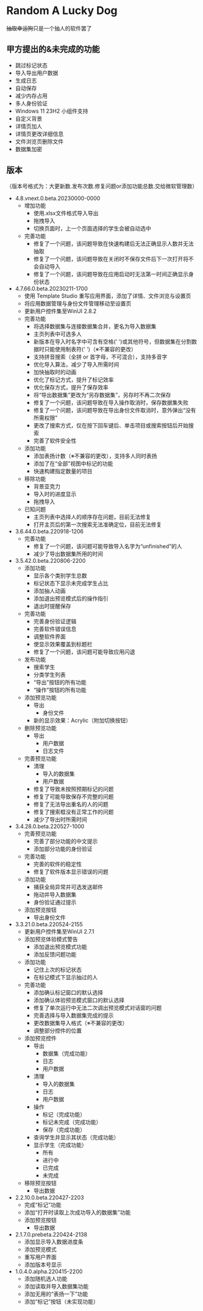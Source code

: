 # **Random A Lucky Dog**
~~抽取幸运狗~~只是一个抽人的软件罢了
## 甲方提出的&未完成的功能
+ 跳过标记状态
+ 导入导出用户数据
+ 生成日志
+ 自动保存
+ 减少内存占用
+ 多人身份验证
+ Windows 11 23H2 小组件支持
+ 自定义背景
+ 详情页加人
+ 详情页更改详细信息
+ 文件浏览页删除文件
+ 数据集加密
## 版本
（版本号格式为：大更新数.发布次数.修复问题or添加功能总数.交给微软管理数）
+ 4.8.vnext.0.beta.20230000-0000
  + 增加功能
	+ 使用.xlsx文件格式导入导出
	+ 拖拽导入
	+ 切换页面时，上一个页面选择的学生会被自动选中
  + 完善功能
	+ 修复了一个问题，该问题导致在快速构建后无法正确显示人数并无法抽取
	+ 修复了一个问题，该问题导致在关闭时不保存文件后下一次打开将不会自动导入
	+ 修复了一个问题，该问题导致在应用启动时无法第一时间正确显示身份状态
+ 4.7.66.0.beta.20230211-1700
  + 使用 Template Studio 重写应用界面，添加了详情、文件浏览与设置页
  + 将应用数据管理与身份文件管理移动至设置页
  + 更新用户控件集至WinUI 2.8.2
  + 完善功能
    + 将选择数据集与连接数据集合并，更名为导入数据集
	+ 主页列表中可选多人
	+ 新版本在导入时名字中可含有空格(' ')或其他符号，但数据集在分割数据时只能使用制表符('	')（※不兼容的更改）
	+ 支持拼音搜索（全拼 or 首字母，不可混合），支持多音字
	+ 优化导入算法，减少了导入所需时间
	+ 加快抽取时的动画
	+ 优化了标记方式，提升了标记效率
	+ 优化保存方式，提升了保存效率
	+ 将“导出数据集”更改为“另存数据集”，另存时不再二次保存
	+ 修复了一个问题，该问题导致在导入操作取消时，保存数据集失败
	+ 修复了一个问题，该问题导致在导出身份文件取消时，意外弹出“没有所需权限”
	+ 更改了搜索方式，仅在按下回车键后、单击项目或搜索按钮后开始搜索
	+ 完善了软件安全性
  + 添加功能
    + 添加表扬计数（※不兼容的更改），支持多人同时表扬
	+ 添加了在“全部”视图中标记的功能
	+ 快速构建指定数量的项目
  + 移除功能
    + 背景亚克力
	+ 导入时的进度显示
	+ 拖拽导入
  + 已知问题
    + 主页列表中选择人的顺序存在问题，目前无法修复
	+ 打开主页后的第一次搜索无法准确定位，目前无法修复
+ 3.6.44.0.beta.220918-1206
  + 完善功能
    + 修复了一个问题，该问题可能导致导入名字为“unfinished”的人
	+ 减少了导出数据集所用的时间
+ 3.5.42.0.beta.220806-2200
  + 添加功能
    + 显示各个类别学生总数
	+ 标记状态下显示未完成学生占比
	+ 添加抽人动画
	+ 添加退出预览模式后的操作指引
	+ 退出时提醒保存
  + 完善功能
    + 完善身份验证逻辑
    + 完善软件错误信息
	+ 调整软件界面
	+ 使显示效果覆盖到标题栏
	+ 修复了一个问题，该问题可能导致应用闪退
  + 发布功能
    + 搜索学生
	+ 分类学生列表
	+ “导出”按钮的所有功能
	+ “操作”按钮的所有功能
  + 添加预览功能
    + 导出
	  + 身份文件
	+ 新的显示效果：Acrylic（附加切换按钮）
  + 删除预览功能
    + 导出
	  + 用户数据
	  + 日志文件
  + 完善预览功能
    + 清理
      + 导入的数据集
      + 用户数据
  	+ 修复了导致未按照预期标记的问题
	+ 修复了可能导致保存不完整的问题
	+ 修复了无法导出重名的人的问题
	+ 修复了搜索框没有正常工作的问题
	+ 减少了导出时所需时间
+ 3.4.28.0.beta.220527-1000
  + 完善预览功能
    + 完善了部分功能的中文提示
	+ 添加部分功能的身份验证
  + 完善功能
    + 完善的软件的稳定性
	+ 修复了软件版本显示错误的问题
  + 添加功能
    + 捕获全局异常并可选发送邮件
	+ 拖动并导入数据集
	+ 身份验证通过提示
  + 添加预览按钮
    + 导出身份文件
+ 3.3.21.0.beta.220524-2155
  + 更新用户控件集至WinUI 2.7.1
  + 添加预览体验模式警告
    + 添加退出预览模式功能
    + 添加反馈问题功能
  + 添加功能
    + 记住上次的标记状态
    + 在标记模式下显示抽过的人
  + 完善功能
    + 添加确认标记窗口的默认选择
    + 添加确认体验预览模式窗口的默认选择 
    + 修复了单次运行中无法二次调出预览模式对话窗的问题
    + 完善选择与导入数据集完成的提示
    + 更改数据集导入格式（※不兼容的更改）
    + 调整部分控件的位置
  + 添加预览控件
    + 导出
      + 数据集（完成功能）
      + 日志
      + 用户数据
    + 清理
      + 导入的数据集
      + 日志
      + 用户数据
    + 操作
      + 标记（完成功能）
	  + 标记未完成（完成功能）
	  + 保存（完成功能）
    + 查询学生并显示其状态（完成功能）
    + 显示学生（完成功能）
      + 所有
      + 进行中
      + 已完成
      + 未完成
  + 移除预览按钮
    + 导出数据
+ 2.2.10.0.beta.220427-2203
  + 完成“标记”功能
  + 添加“打开时读取上次成功导入的数据集”功能
  + 添加预览按钮
    + 导出数据
+ 2.1.7.0.prebeta.220424-2138
  + 添加显示导入数据进度条
  + 添加预览模式
  + 重写用户界面
  + 添加版本号显示
+ 1.0.4.0.alpha.220415-2200
  + 添加随机选人功能
  + 添加读取并导入数据集功能
  + 添加无用的“表扬一下”功能
  + 添加“标记”按钮（未实现功能）
